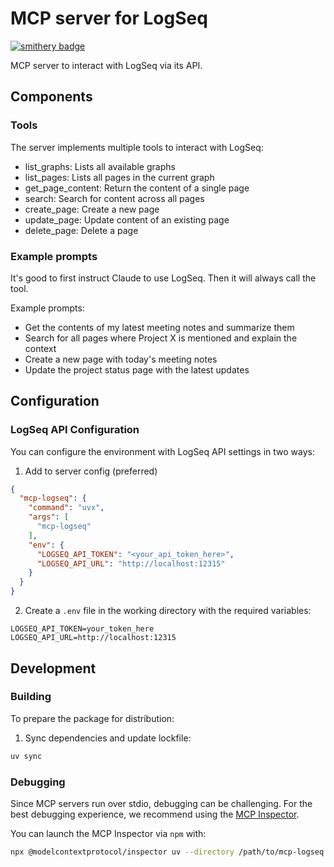 # MCP server for LogSeq
[![smithery badge](https://smithery.ai/badge/mcp-logseq)](https://smithery.ai/server/mcp-logseq)

MCP server to interact with LogSeq via its API.

## Components

### Tools

The server implements multiple tools to interact with LogSeq:

- list_graphs: Lists all available graphs
- list_pages: Lists all pages in the current graph
- get_page_content: Return the content of a single page
- search: Search for content across all pages
- create_page: Create a new page
- update_page: Update content of an existing page
- delete_page: Delete a page

### Example prompts

It's good to first instruct Claude to use LogSeq. Then it will always call the tool.

Example prompts:
- Get the contents of my latest meeting notes and summarize them
- Search for all pages where Project X is mentioned and explain the context
- Create a new page with today's meeting notes
- Update the project status page with the latest updates

## Configuration

### LogSeq API Configuration

You can configure the environment with LogSeq API settings in two ways:

1. Add to server config (preferred)

```json
{
  "mcp-logseq": {
    "command": "uvx",
    "args": [
      "mcp-logseq"
    ],
    "env": {
      "LOGSEQ_API_TOKEN": "<your_api_token_here>",
      "LOGSEQ_API_URL": "http://localhost:12315"
    }
  }
}
```

2. Create a `.env` file in the working directory with the required variables:

```
LOGSEQ_API_TOKEN=your_token_here
LOGSEQ_API_URL=http://localhost:12315
```

## Development

### Building

To prepare the package for distribution:

1. Sync dependencies and update lockfile:
```bash
uv sync
```

### Debugging

Since MCP servers run over stdio, debugging can be challenging. For the best debugging
experience, we recommend using the [MCP Inspector](https://github.com/modelcontextprotocol/inspector).

You can launch the MCP Inspector via `npm` with:

```bash
npx @modelcontextprotocol/inspector uv --directory /path/to/mcp-logseq run mcp-logseq
```

